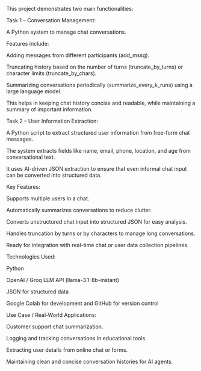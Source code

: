 This project demonstrates two main functionalities:

Task 1 – Conversation Management:

A Python system to manage chat conversations.

Features include:

Adding messages from different participants (add_mssg).

Truncating history based on the number of turns (truncate_by_turns) or character limits (truncate_by_chars).

Summarizing conversations periodically (summarize_every_k_runs) using a large language model.

This helps in keeping chat history concise and readable, while maintaining a summary of important information.

Task 2 – User Information Extraction:

A Python script to extract structured user information from free-form chat messages.

The system extracts fields like name, email, phone, location, and age from conversational text.

It uses AI-driven JSON extraction to ensure that even informal chat input can be converted into structured data.

Key Features:

Supports multiple users in a chat.

Automatically summarizes conversations to reduce clutter.

Converts unstructured chat input into structured JSON for easy analysis.

Handles truncation by turns or by characters to manage long conversations.

Ready for integration with real-time chat or user data collection pipelines.

Technologies Used:

Python

OpenAI / Groq LLM API (llama-3.1-8b-instant)

JSON for structured data

Google Colab for development and GitHub for version control

Use Case / Real-World Applications:

Customer support chat summarization.

Logging and tracking conversations in educational tools.

Extracting user details from online chat or forms.

Maintaining clean and concise conversation histories for AI agents.

